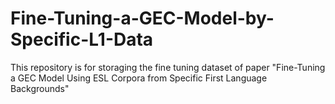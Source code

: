 # Fine-Tuning-a-GEC-Model-by-Specific-L1-Data
This repository is for storaging the fine tuning dataset of paper "Fine-Tuning a GEC Model Using ESL Corpora from Specific First Language Backgrounds"
